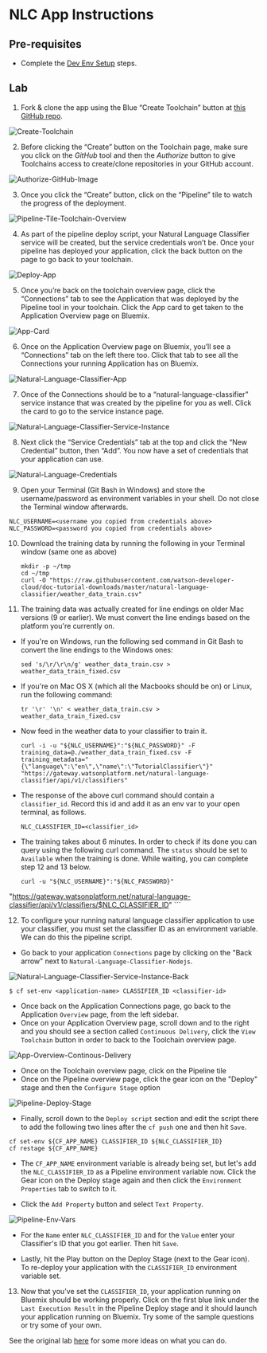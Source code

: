 # NLC App Instructions

## Pre-requisites
* Complete the [Dev Env Setup](https://github.com/Bluemix-Watson-Labs/Dev-Env-Setup) steps.

## Lab

1. 	Fork & clone the app using the Blue “Create Toolchain” button at [this GitHub repo](https://github.com/Bluemix-Watson-Labs/natural-language-classifier-toolchain-template).

  ![Create-Toolchain](./Create-Toolchain.png)

2. Before clicking the “Create” button on the Toolchain page, make sure you click on the *GitHub* tool and then the *Authorize* button to give Toolchains access to create/clone repositories in your GitHub account.

  ![Authorize-GitHub-Image](./Authorize-GitHub-Create-Toolchain.png)

3.	Once you click the “Create” button, click on the “Pipeline” tile to watch the progress of the deployment.

  ![Pipeline-Tile-Toolchain-Overview](./Pipeline-tile-Toolchain-Overview.png)

4.	As part of the pipeline deploy script, your Natural Language Classifier service will be created, but the service credentials won’t be. Once your pipeline has deployed your application, click the back button on the page to go back to your toolchain.

  ![Deploy-App](./Deploy-App.png)

5.	Once you’re back on the toolchain overview page, click the “Connections” tab to see the Application that was deployed by the Pipeline tool in your toolchain. Click the App card to get taken to the Application Overview page on Bluemix.

  ![App-Card](./App-card.png)

6.	Once on the Application Overview page on Bluemix, you’ll see a “Connections” tab on the left there too. Click that tab to see all the Connections your running Application has on Bluemix.

  ![Natural-Language-Classifier-App](./Natural-Language-Classifier-App.png)

7.	Once of the Connections should be to a “natural-language-classifier” service instance that was created by the pipeline for you as well. Click the card to go to the service instance page.

  ![Natural-Language-Classifier-Service-Instance](./Natural-Language-Classifier-Service-Instance.png)

8.	Next click the “Service Credentials” tab at the top and click the “New Credential” button, then “Add”. You now have a set of credentials that your application can use.

  ![Natural-Language-Credentials](./Natural-Language-Credentials.png)

9. Open your Terminal (Git Bash in Windows) and store the username/password as environment variables in your shell. Do not close the Terminal window afterwards.

 ```
NLC_USERNAME=<username you copied from credentials above>
NLC_PASSWORD=<password you copied from credentials above>
 ```

10. Download the training data by running the following in your Terminal window (same one as above)

    ```
    mkdir -p ~/tmp
    cd ~/tmp
    curl -O "https://raw.githubusercontent.com/watson-developer-cloud/doc-tutorial-downloads/master/natural-language-classifier/weather_data_train.csv"
    ```

11. The training data was actually created for line endings on older Mac versions (9 or earlier). We must convert the line endings based on the platform you're currently on.

  * If you're on Windows, run the following sed command in Git Bash to convert the line endings to the Windows ones:
    ```
    sed 's/\r/\r\n/g' weather_data_train.csv > weather_data_train_fixed.csv
    ```
  * If you're on Mac OS X (which all the Macbooks should be on) or Linux, run the following command:
    ```
    tr '\r' '\n' < weather_data_train.csv > weather_data_train_fixed.csv
    ```
  * Now feed in the weather data to your classifier to train it.
    ```
    curl -i -u "${NLC_USERNAME}":"${NLC_PASSWORD}" -F training_data=@./weather_data_train_fixed.csv -F training_metadata="{\"language\":\"en\",\"name\":\"TutorialClassifier\"}" "https://gateway.watsonplatform.net/natural-language-classifier/api/v1/classifiers"
    ```
  * The response of the above curl command should contain a `classifier_id`. Record this id and add it as an env var to your open terminal, as follows.
    ```
    NLC_CLASSIFIER_ID=<classifier_id>
    ```
  * The training takes about 6 minutes. In order to check if its done you can query using the following curl command. The `status` should be set to `Available` when the training is done. While waiting, you can complete step 12 and 13 below.
    ```
    curl -u "${NLC_USERNAME}":"${NLC_PASSWORD}"
"https://gateway.watsonplatform.net/natural-language-classifier/api/v1/classifiers/$NLC_CLASSIFIER_ID"
    ```

12.	To configure your running natural language classifier application to use your classifier, you must set the classifier ID as an environment variable. We can do this the pipeline script.
  * Go back to your application `Connections` page by clicking on the "Back arrow" next to `Natural-Language-Classifier-Nodejs`.

 ![Natural-Language-Classifier-Service-Instance-Back](./Natural-Language-Classifier-Service-Instance-Back.png)

  ```
  $ cf set-env <application-name> CLASSIFIER_ID <classifier-id>
  ```
  * Once back on the Application Connections page, go back to the Application `Overview` page, from the left sidebar.
  * Once on your Application Overview page, scroll down and to the right and you should see a section called `Continuous Delivery`, click the `View Toolchain` button in order to back to the Toolchain overview page.

  ![App-Overview-Continous-Delivery](./App-Overview-Continous-Delivery.png)

  * Once on the Toolchain overview page, click on the Pipeline tile
  * Once on the Pipeline overview page, click the gear icon on the "Deploy" stage and then the `Configure Stage` option

  ![Pipeline-Deploy-Stage](./Pipeline-Deploy-Stage.png)

  * Finally, scroll down to the `Deploy script` section and edit the script there to add the following two lines after the `cf push` one and then hit `Save`.

  ```
  cf set-env ${CF_APP_NAME} CLASSIFIER_ID ${NLC_CLASSIFIER_ID}
  cf restage ${CF_APP_NAME}
  ```

  * The `CF_APP_NAME` environment variable is already being set, but let's add the `NLC_CLASSIFIER_ID` as a Pipeline environment variable now. Click the Gear icon on the Deploy stage again and then click the `Environment Properties` tab to switch to it.

  * Click the `Add Property` button and select `Text Property`.

  ![Pipeline-Env-Vars](./Pipeline-Env-Vars.png)

  * For the `Name` enter `NLC_CLASSIFIER_ID` and for the `Value` enter your Classifier's ID that you got earlier. Then hit `Save`.

  * Lastly, hit the Play button on the Deploy Stage (next to the Gear icon). To re-deploy your application with the `CLASSIFIER_ID` environment variable set.

13.	Now that you've set the `CLASSIFIER_ID`, your application running on Bluemix should be working properly. Click on the first blue link under the `Last Execution Result` in the Pipeline Deploy stage and it should launch your application running on Bluemix. Try some of the sample questions or try some of your own.

See the original lab [here](https://www.ibm.com/watson/developercloud/doc/nl-classifier/get_start.shtml) for some more ideas on what you can do.

